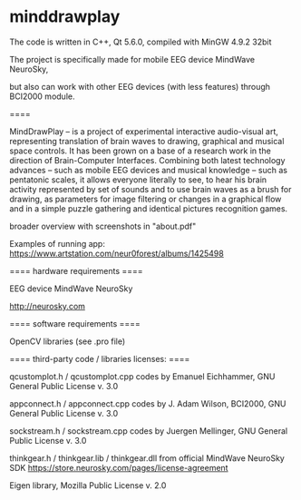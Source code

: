 # minddrawplay

The code is written in C++, Qt 5.6.0, compiled with MinGW 4.9.2 32bit

The project is specifically made for mobile EEG device MindWave NeuroSky,

but also can work with other EEG devices (with less features) through BCI2000 module.

====

MindDrawPlay – is a project of experimental interactive audio-visual art, 
representing translation of brain waves to drawing, graphical and musical space controls. 
It has been grown on a base of a research work in the direction of Brain-Computer Interfaces. 
Combining both latest technology advances – such as mobile EEG devices and musical knowledge – 
such as pentatonic scales, it allows everyone literally to see, to hear his brain activity 
represented by set of sounds and to use brain waves as a brush for drawing, as parameters 
for image filtering or changes in a graphical flow and in a simple puzzle gathering 
and identical pictures recognition games. 

broader overview with screenshots in "about.pdf" 

Examples of running app: https://www.artstation.com/neur0forest/albums/1425498

==== hardware requirements ====

EEG device MindWave NeuroSky

http://neurosky.com

====  software requirements ====

OpenCV libraries (see .pro file)

==== third-party code / libraries licenses: ====

qcustomplot.h / qcustomplot.cpp codes by Emanuel Eichhammer, GNU General Public License v. 3.0

appconnect.h / appconnect.cpp codes by J. Adam Wilson, BCI2000, GNU General Public License v. 3.0

sockstream.h / sockstream.cpp codes by Juergen Mellinger, GNU General Public License v. 3.0

thinkgear.h / thinkgear.lib / thinkgear.dll from official MindWave NeuroSky SDK
https://store.neurosky.com/pages/license-agreement

Eigen library, Mozilla Public License v. 2.0
